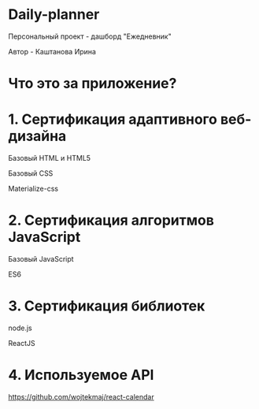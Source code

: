 # Daily-planner

Персональный проект - дашборд "Ежедневник"

Автор - Каштанова Ирина

# Что это за приложение?



# 1. Сертификация адаптивного веб-дизайна
Базовый HTML и HTML5

Базовый CSS

Materialize-css

# 2. Сертификация алгоритмов JavaScript
Базовый JavaScript

ES6

# 3. Сертификация библиотек
node.js

ReactJS

# 4. Используемое API
https://github.com/wojtekmaj/react-calendar


